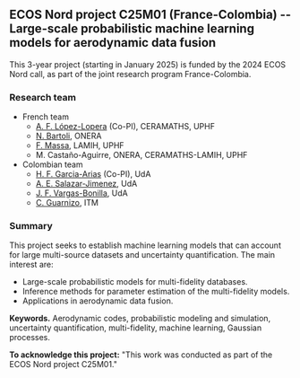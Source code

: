 ## ECOS Nord project C25M01 (France-Colombia) -- Large-scale probabilistic machine learning models for aerodynamic data fusion

This 3-year project (starting in January 2025) is funded by the 2024 ECOS Nord call, as part of the joint research program France-Colombia.

### Research team
- French team
     + [A. F. López-Lopera](https://anfelopera.github.io/) (Co-PI), CERAMATHS, UPHF
     + [N. Bartoli](https://www.onera.fr/en/staff/nathalie-bartoli), ONERA
     + [F. Massa](https://www.uphf.fr/lamih/en/membres/massa_franck), LAMIH, UPHF
     + M. Castaño-Aguirre, ONERA, CERAMATHS-LAMIH, UPHF
- Colombian team
     + [H. F. Garcia-Arias](https://scholar.google.fr/citations?user=aVA1IIsAAAAJ&hl=id) (Co-PI), UdA
     + [A. E. Salazar-Jimenez](https://scholar.google.com/citations?user=0bLi52AAAAAJ&hl=en), UdA
     + [J. F. Vargas-Bonilla](https://scholar.google.com/citations?user=Ci87AZAAAAAJ&hl=es), UdA
     + [C. Guarnizo](https://scholar.google.co.in/citations?user=2xqDqIkAAAAJ&hl=en), ITM

### Summary
This project seeks to establish machine learning models that can account for large multi-source datasets and uncertainty quantification. The main interest are:
- Large-scale probabilistic models for multi-fidelity databases. 
- Inference methods for parameter estimation of the multi-fidelity models. 
- Applications in aerodynamic data fusion.
		
**Keywords.** Aerodynamic codes, probabilistic modeling and simulation, uncertainty quantification, multi-fidelity, machine learning, Gaussian processes.

**To acknowledge this project:** "This work was conducted as part of the ECOS Nord project C25M01."
